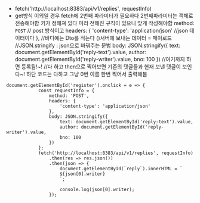 
- fetch('http://localhost:8383/api/v1/replies', requestInfo)
- get방식 이외일 경우
fetch에 2번째 파라미터가 필요하다
2번째파라미터는 객체로 전송해야함
키가 정해져 있다 
미리 전해진 규칙이 있으니
맞게 작성해야함
method: `POST` // post 방식이고
 headers: {
                    'content-type': 'application/json'     //json 데이터이다
                },
                //바디에는 Dto를 적는다 ()서버에 보내는 데이터 = 페이로드
                //JSON.stringify : json으로 바꿔주는 문법 
      body: JSON.stringify({
                    text: document.getElementById('reply-text').value,
                    author: document.getElementById('reply-writer').value,
                    bno: 100
                })
                //여기까지 하면 등록됨!~!
                //다 하고 then으로 찍어보면
                기존의 댓글들과 현재 보낸 댓글이 보인다~!
                하단 코드는 
                다하고 그냥 0번 이름 한번 찍어서 출력해봄

```
document.getElementById('register').onclick = e => {
            const requestInfo = {
                method: 'POST',
                headers: {
                    'content-type': 'application/json'
                },
                body: JSON.stringify({
                    text: document.getElementById('reply-text').value,
                    author: document.getElementById('reply-writer').value,
                    bno: 100
                })
            };
            fetch('http://localhost:8383/api/v1/replies', requestInfo)
                .then(res => res.json())
                .then(json => {
                    document.getElementById(`reply`).innerHTML = `
                    ${json[0].writer}
                    `;

                    console.log(json[0].writer);
                });
```
